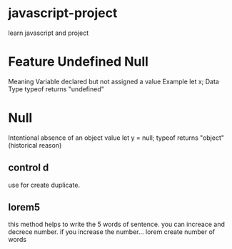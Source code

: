 # javascript-project
learn javascript and project

<h1>Feature	Undefined	Null </h1>
Meaning	Variable declared but not assigned a value	
Example	let x;	
Data Type	typeof returns "undefined"	

<h1> Null</h1>
Intentional absence of an object value
let y = null;
typeof returns "object" (historical reason)

<h2>control d</h2> 
use for create duplicate.

<h2> lorem5 </h2> 
  this method helps to write the 5 words of sentence. you can increace and decrece number. if you increase the number... lorem create number of words
